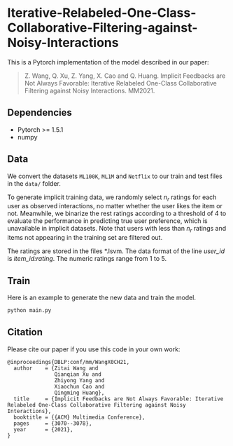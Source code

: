 # Iterative-Relabeled-One-Class-Collaborative-Filtering-against-Noisy-Interactions

This is a Pytorch implementation of the model described in our paper:

>Z. Wang, Q. Xu, Z. Yang, X. Cao and Q. Huang. Implicit Feedbacks are Not Always Favorable: Iterative Relabeled One-Class Collaborative Filtering against Noisy Interactions. MM2021.

## Dependencies
- Pytorch >= 1.5.1
- numpy

## Data
We convert the datasets `ML100K`, `ML1M` and `Netflix` to our train and test files in the `data/` folder. 

To generate implicit training data, we randomly select $n_r$ ratings for each user as observed interactions, no matter whether the user likes the item or not. Meanwhile, we binarize the rest ratings according to a threshold of 4 to evaluate the performance in predicting true user preference, which is unavailable in implicit datasets. Note that users with less than $n_r$ ratings and items not appearing in the training set are filtered out.

The ratings are stored in the files *.lsvm. The data format of the line *user_id* is *item_id:rating*. The numeric ratings range from 1 to 5.

## Train

Here is an example to generate the new data and train the model.
```bash
python main.py
```

## Citation
Please cite our paper if you use this code in your own work:

```
@inproceedings{DBLP:conf/mm/WangX0CH21,
  author    = {Zitai Wang and
               Qianqian Xu and
               Zhiyong Yang and
               Xiaochun Cao and
               Qingming Huang},
  title     = {Implicit Feedbacks are Not Always Favorable: Iterative Relabeled One-Class Collaborative Filtering against Noisy Interactions},
  booktitle = {{ACM} Multimedia Conference},
  pages     = {3070--3078},
  year      = {2021},
}
```